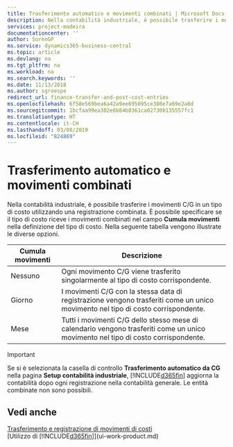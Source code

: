 ```yaml
---
title: Trasferimento automatico e movimenti combinati | Microsoft Docs
description: Nella contabilità industriale, è possibile trasferire i movimenti C/G in un tipo di costo utilizzando una registrazione combinata. È possibile specificare se il tipo di costo riceve i movimenti combinati nel campo **Cumula movimenti** nella definizione del tipo di costo. Nella seguente tabella vengono illustrate le diverse opzioni.
services: project-madeira
documentationcenter: ''
author: SorenGP
ms.service: dynamics365-business-central
ms.topic: article
ms.devlang: na
ms.tgt_pltfrm: na
ms.workload: na
ms.search.keywords: ''
ms.date: 11/13/2018
ms.author: sgroespe
redirect_url: finance-transfer-and-post-cost-entries
ms.openlocfilehash: 6f58e569bea6a42a9ee695095ce308e7a69e2a8d
ms.sourcegitcommit: 1bcfaa99ea302e6b84b8361ca02730b135557fc1
ms.translationtype: HT
ms.contentlocale: it-CH
ms.lasthandoff: 03/08/2019
ms.locfileid: "824869"
---
```

# <a name="automatic-transfer-and-combined-entries"></a>Trasferimento automatico e movimenti combinati
Nella contabilità industriale, è possibile trasferire i movimenti C/G in un tipo di costo utilizzando una registrazione combinata. È possibile specificare se il tipo di costo riceve i movimenti combinati nel campo **Cumula movimenti** nella definizione del tipo di costo. Nella seguente tabella vengono illustrate le diverse opzioni.  

|Cumula movimenti|Descrizione|  
|---------------------|-----------------|  
|Nessuno|Ogni movimento C/G viene trasferito singolarmente al tipo di costo corrispondente.|  
|Giorno|I movimenti C/G con la stessa data di registrazione vengono trasferiti come un unico movimento nel tipo di costo corrispondente.|  
|Mese|Tutti i movimenti C/G dello stesso mese di calendario vengono trasferiti come un unico movimento nel tipo di costo corrispondente.|  

> [!IMPORTANT]  
>  Se si è selezionata la casella di controllo **Trasferimento automatico da CG** nella pagina **Setup contabilità industriale**, [!INCLUDE[d365fin](includes/d365fin_md.md)] aggiorna la contabilità dopo ogni registrazione nella contabilità generale. Le entità combinate non sono possibili.  

## <a name="see-also"></a>Vedi anche  
 [Trasferimento e registrazione di movimenti di costi](finance-transfer-and-post-cost-entries.md)   
 [Utilizzo di [!INCLUDE[d365fin](includes/d365fin_md.md)]](ui-work-product.md)
